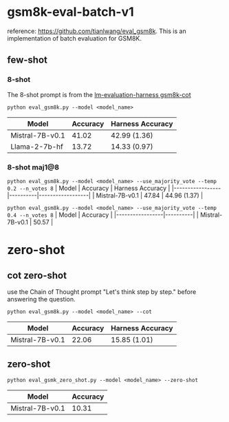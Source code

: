 # gsm8k-eval-batch-v1
reference: https://github.com/tianlwang/eval_gsm8k. This is an implementation of batch evaluation for GSM8K. 

## few-shot
### 8-shot
The 8-shot prompt is from the [lm-evaluation-harness gsm8k-cot](https://github.com/EleutherAI/lm-evaluation-harness/blob/main/lm_eval/tasks/gsm8k/gsm8k-cot.yaml)

`python eval_gsm8k.py --model <model_name>`

| Model           | Accuracy | Harness Accuracy |
|-----------------|----------|------------------|
| Mistral-7B-v0.1 | 41.02    | 42.99 (1.36)     |
| Llama-2-7b-hf   | 13.72    | 14.33 (0.97)     |

### 8-shot maj1@8

`python eval_gsm8k.py --model <model_name> --use_majority_vote --temp 0.2 --n_votes 8`
| Model           | Accuracy | Harness Accuracy |
|-----------------|----------|------------------|
| Mistral-7B-v0.1 | 47.84    | 44.96 (1.37)     |

`python eval_gsm8k.py --model <model_name> --use_majority_vote --temp 0.4 --n_votes 8`
| Model           | Accuracy |
|-----------------|----------|
| Mistral-7B-v0.1 | 50.57    |

# zero-shot
## cot zero-shot
use the Chain of Thought prompt "Let's think step by step." before answering the question.

`python eval_gsm8k.py --model <model_name> --cot`

| Model           | Accuracy | Harness Accuracy |
|-----------------|----------|------------------|
| Mistral-7B-v0.1 | 22.06    | 15.85 (1.01)     |

## zero-shot

`python eval_gsmk_zero_shot.py --model <model_name> --zero-shot`

| Model           | Accuracy |
|-----------------|----------|
| Mistral-7B-v0.1 | 10.31    |
